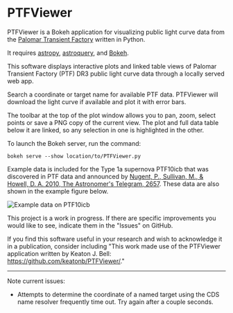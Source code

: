 # PTFViewer
PTFViewer is a Bokeh application for visualizing public light curve data from the [Palomar Transient Factory](http://www.ptf.caltech.edu/) written in Python.

It requires [astropy](http://www.astropy.org/), [astroquery](http://astroquery.readthedocs.io), and [Bokeh](http://bokeh.pydata.org/en/latest/).

This software displays interactive plots and linked table views of Palomar Transient Factory (PTF) DR3 public light curve data through a locally served web app.

Search a coordinate or target name for available PTF data. PTFViewer will download the light curve if available and plot it with error bars.

The toolbar at the top of the plot window allows you to pan, zoom, select points or save a PNG copy of the current view. The plot and full data table below it are linked, so any selection in one is highlighted in the other.

To launch the Bokeh server, run the command:
```
bokeh serve --show location/to/PTFViewer.py
```
Example data is included for the Type 1a supernova PTF10icb that was discovered in PTF data and announced by [Nugent, P., Sullivan, M., \& Howell, D. A. 2010, The Astronomer's Telegram, 2657](http://www.astronomerstelegram.org/?read=2657). These data are also shown in the example figure below.

![Example data on PTF10icb](https://github.com/keatonb/PTFViewer/blob/master/sampleplot.png)

This project is a work in progress. If there are specific improvements you would like to see, indicate them in the "Issues" on GitHub.

If you find this software useful in your research and wish to acknowledge it in a publication, consider including "This work made use of the PTFViewer application written by Keaton J. Bell: https://github.com/keatonb/PTFViewer/."

---

Note current issues:
 - Attempts to determine the coordinate of a named target using the CDS name resolver frequently time out. Try again after a couple seconds.

